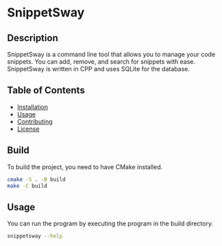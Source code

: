 # SnippetSway

## Description

SnippetSway is a command line tool that allows you to manage your code snippets. You can add, remove, and search for snippets with ease. SnippetSway is written in CPP and uses SQLite for the database.

## Table of Contents

- [Installation](#installation)
- [Usage](#usage)
- [Contributing](#contributing)
- [License](#license)

## Build

To build the project, you need to have CMake installed.

```bash
cmake -S . -B build
make -C build
```

## Usage

You can run the program by executing the program in the build directory.
```bash
snippetsway --help
```